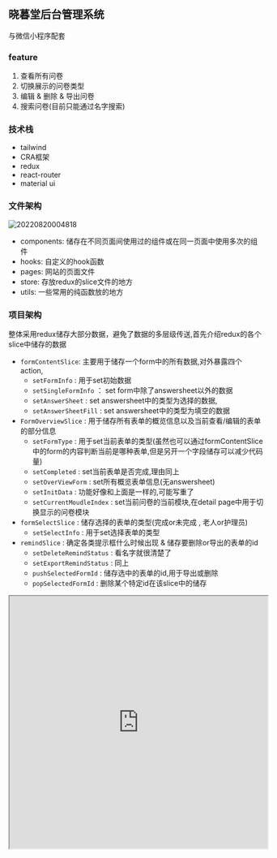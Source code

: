 ## 晓暮堂后台管理系统
与微信小程序配套

### feature

1. 查看所有问卷
2. 切换展示的问卷类型
3. 编辑 & 删除 & 导出问卷
4. 搜索问卷(目前只能通过名字搜索)

### 技术栈

- tailwind
- CRA框架
- redux
- react-router
- material ui

### 文件架构

![20220820004818](https://typora-1309407228.cos.ap-shanghai.myqcloud.com/20220820004818.png)

- components: 储存在不同页面间使用过的组件或在同一页面中使用多次的组件
- hooks: 自定义的hook函数
- pages: 网站的页面文件
- store: 存放redux的slice文件的地方
- utils: 一些常用的纯函数放的地方

### 项目架构

整体采用redux储存大部分数据，避免了数据的多层级传送,首先介绍redux的各个slice中储存的数据
- `formContentSlice`: 主要用于储存一个form中的所有数据,对外暴露四个action,
  - `setFormInfo` : 用于set初始数据
  - `setSingleFormInfo` ： set form中除了answersheet以外的数据
  - `setAnswerSheet` : set answersheet中的类型为选择的数据,
  - `setAnswerSheetFill` : set answersheet中的类型为填空的数据
- `FormOverviewSlice` : 用于储存所有表单的概览信息以及当前查看/编辑的表单的部分信息
  - `setFormType` : 用于set当前表单的类型(虽然也可以通过formContentSlice中的form的内容判断当前是哪种表单,但是另开一个字段储存可以减少代码量)
  - `setCompleted` : set当前表单是否完成,理由同上
  - `setOverViewForm` : set所有概览表单信息(无answersheet)
  - `setInitData` : 功能好像和上面是一样的,可能写重了
  - `setCurrentMoudleIndex` : set当前问卷的当前模块,在detail page中用于切换显示的问卷模块
- `formSelectSlice` : 储存选择的表单的类型(完成or未完成 , 老人or护理员)
  - `setSelectInfo` : 用于set选择表单的类型
- `remindSlice` : 确定各类提示框什么时候出现 & 储存要删除or导出的表单的id
  - `setDeleteRemindStatus` : 看名字就很清楚了
  - `setExportRemindStatus` : 同上
  - `pushSelectedFormId` : 储存选中的表单的id,用于导出或删除
  - `popSelectedFormId` : 删除某个特定id在该slice中的储存

<iframe height=498 width=510 src="http://vodkgeyttp9.vod.126.net/cloudmusic/1FgSA8LX_3222439799_sd.mp4?wsSecret=25dc3b1d0e2fcc4c65db0cab7d6f107d&wsTime=1606454043">
